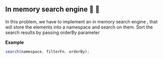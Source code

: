## In memory search engine :tada: :rocket:

In this problem, we have to implement an in memory search engine , that will store the elements into a namespace and search on them.
Sort the search results by passing orderBy parameter

**Example**

```js
search(namespace, filterFn, orderBy);
```
